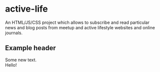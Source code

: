 # active-life
An HTML/JS/CSS project which allows to subscribe and read particular news and blog posts from meetup and active lifestyle websites and online journals.

## Example header
Some new text.  
Hello!
